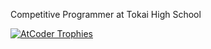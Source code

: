 Competitive Programmer at Tokai High School

[![AtCoder Trophies](https://atcoder-trophies.vercel.app/api/v1/atcoder?username=AAH_tomato)](https://github.com/KATO-Hiro/AtCoderTrophies)
